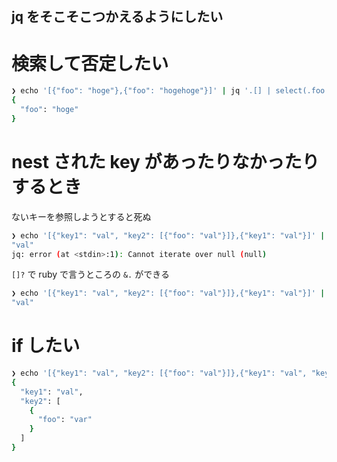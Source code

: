jq をそこそこつかえるようにしたい　
---

# 検索して否定したい

```bash
❯ echo '[{"foo": "hoge"},{"foo": "hogehoge"}]' | jq '.[] | select(.foo | contains("hogehoge") | not)'
{
  "foo": "hoge"
}
```

# nest された key があったりなかったりするとき

ないキーを参照しようとすると死ぬ

```bash
❯ echo '[{"key1": "val", "key2": [{"foo": "val"}]},{"key1": "val"}]' | jq '.[].key2[].foo'
"val"
jq: error (at <stdin>:1): Cannot iterate over null (null)
```

`[]?` で ruby で言うところの `&.` ができる
```bash
❯ echo '[{"key1": "val", "key2": [{"foo": "val"}]},{"key1": "val"}]' | jq '.[].key2[]?.foo'
"val"

```

# if したい

```bash
❯ echo '[{"key1": "val", "key2": [{"foo": "val"}]},{"key1": "val", "key2": [{"foo": "var"}]}]' | jq '.[] | if .key2[]?.foo == "var" then . else empty end'
{
  "key1": "val",
  "key2": [
    {
      "foo": "var"
    }
  ]
}

```
